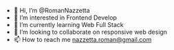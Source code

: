 - 👋 Hi, I’m @RomanNazzetta
- 👀 I’m interested in Frontend Develop
- 🌱 I’m currently learning Web Full Stack
- 💞️ I’m looking to collaborate on responsive web design
- 📫 How to reach me nazzetta.roman@gmail.com

<!---
RomanNazzetta/RomanNazzetta is a ✨ special ✨ repository because its `README.md` (this file) appears on your GitHub profile.
You can click the Preview link to take a look at your changes.
--->
